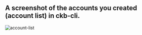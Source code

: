 ## A screenshot of the accounts you created (account list) in ckb-cli.

![account-list](https://user-images.githubusercontent.com/67913214/128784266-5de1b3c7-c6a8-4c4e-a05e-8b80a05b44bd.png)
